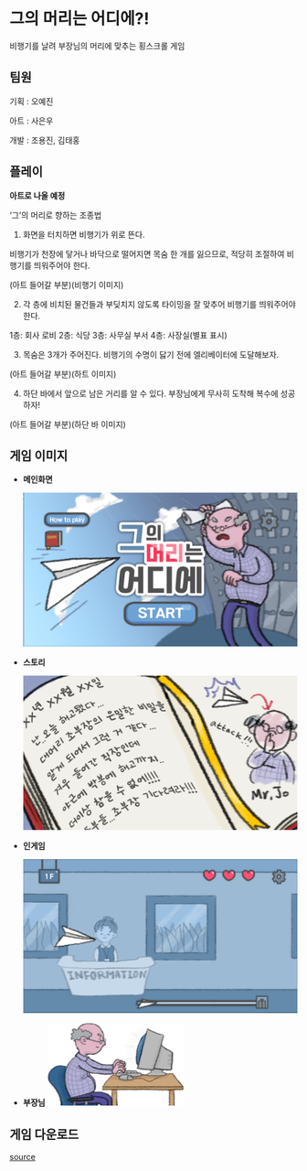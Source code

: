 # 그의 머리는 어디에?!
비행기를 날려 부장님의 머리에 맞추는 횡스크롤 게임

## 팀원
기획 : 오예진

아트 : 사은우

개발 : 조용진, 김태홍

## 플레이
**아트로 나올 예정**

  <How to play>

  ‘그’의 머리로 향하는 조종법

  1.	화면을 터치하면 비행기가 위로 뜬다. 

  비행기가 천장에 닿거나 바닥으로 떨어지면 목숨 한 개를 잃으므로, 적당히 조절하여 비행기를 띄워주어야 한다.

  (아트 들어갈 부분)(비행기 이미지)

  2.	각 층에 비치된 물건들과 부딪치지 않도록 타이밍을 잘 맞추어 비행기를 띄워주어야 한다.

  1층: 회사 로비 2층: 식당 3층: 사무실 부서 4층: 사장실(별표 표시)

  3.	목숨은 3개가 주어진다. 비행기의 수명이 닳기 전에 엘리베이터에 도달해보자. 

  (아트 들어갈 부분)(하트 이미지)

  4.	하단 바에서 앞으로 남은 거리를 알 수 있다. 부장님에게 무사히 도착해 복수에 성공하자!  

  (아트 들어갈 부분)(하단 바 이미지)

## 게임 이미지

* **메인화면**

  ![메인](./images/main.png)

* **스토리**

  ![스토리](./images/diary.png)

* **인게임**

  ![인게임](./images/ingame.png)

* **부장님**
  <img src="./images/boojang.png"  width="50%" height="50%">

## 게임 다운로드

[source]()
